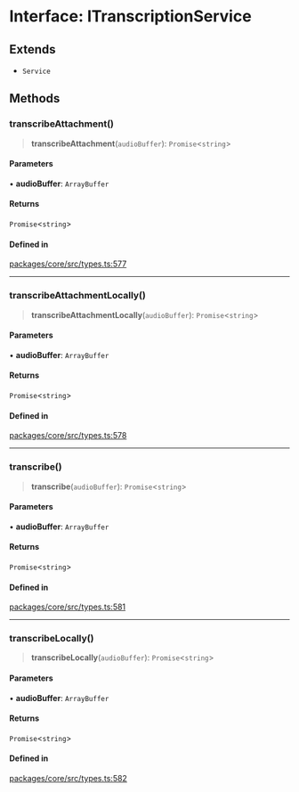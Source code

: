 # Interface: ITranscriptionService

## Extends

- `Service`

## Methods

### transcribeAttachment()

> **transcribeAttachment**(`audioBuffer`): `Promise`\<`string`\>

#### Parameters

• **audioBuffer**: `ArrayBuffer`

#### Returns

`Promise`\<`string`\>

#### Defined in

[packages/core/src/types.ts:577](https://github.com/ai16z/eliza/blob/main/packages/core/src/types.ts#L577)

***

### transcribeAttachmentLocally()

> **transcribeAttachmentLocally**(`audioBuffer`): `Promise`\<`string`\>

#### Parameters

• **audioBuffer**: `ArrayBuffer`

#### Returns

`Promise`\<`string`\>

#### Defined in

[packages/core/src/types.ts:578](https://github.com/ai16z/eliza/blob/main/packages/core/src/types.ts#L578)

***

### transcribe()

> **transcribe**(`audioBuffer`): `Promise`\<`string`\>

#### Parameters

• **audioBuffer**: `ArrayBuffer`

#### Returns

`Promise`\<`string`\>

#### Defined in

[packages/core/src/types.ts:581](https://github.com/ai16z/eliza/blob/main/packages/core/src/types.ts#L581)

***

### transcribeLocally()

> **transcribeLocally**(`audioBuffer`): `Promise`\<`string`\>

#### Parameters

• **audioBuffer**: `ArrayBuffer`

#### Returns

`Promise`\<`string`\>

#### Defined in

[packages/core/src/types.ts:582](https://github.com/ai16z/eliza/blob/main/packages/core/src/types.ts#L582)
